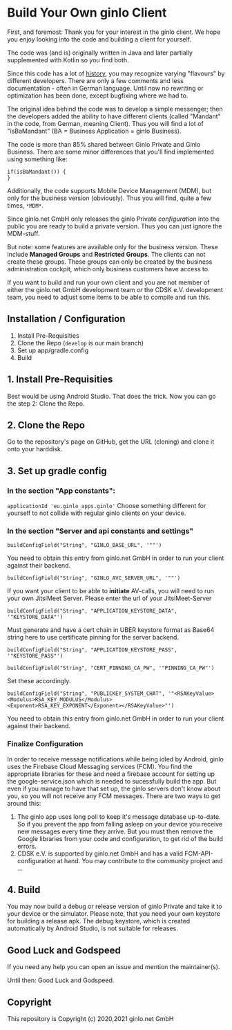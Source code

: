# Build Your Own ginlo Client

First, and foremost: Thank you for your interest in the ginlo client. We hope you enjoy looking into the
code and building a client for yourself.

The code was (and is) originally written in Java and later partially supplemented with Kotlin so you find both.

Since this code has a lot of [history](HISTORY.md), you may recognize varying "flavours" by different developers.
There are only a few comments and less documentation - often in German language. Until now no rewriting or optimization
has been done, except bugfixing where we had to.

The original idea behind the code was to develop a simple messenger; then the developers added the ability
to have different clients (called "Mandant" in the code, from German, meaning Client). Thus you will find
a lot of "isBaMandant" (BA = Business Application = ginlo Business). 

The code is more than 85% shared between Ginlo Private and Ginlo Business. There are some minor differences that
you'll find implemented using something like:

    if(isBaMandant()) {
    }

Additionally, the code supports Mobile Device Management (MDM), but only for the business version (obviously). 
Thus you will find, quite a few times, `*MDM*`.

Since ginlo.net GmbH only releases the ginlo Private *configuration* into the public you are ready to build a 
private version. Thus you can just ignore the MDM-stuff. 

But note: some features are available only for the business version. These include **Managed Groups** and
**Restricted Groups**. The clients can not create these groups. These groups can only be created by
the business administration cockpit, which only business customers have access to.

If you want to build and run your own client and you are not member of either the ginlo.net GmbH development team 
*or* the CDSK e.V. development team, you need to adjust some items to be able to compile and run this.

## Installation / Configuration

1. Install Pre-Requisities
2. Clone the Repo (`develop` is our main branch)
3. Set up app/gradle.config
4. Build

## 1. Install Pre-Requisities

Best would be using Android Studio. That does the trick.
Now you can go the step 2: Clone the Repo.

## 2. Clone the Repo

Go to the repository's page on GitHub, get the URL (cloning) and clone it onto your harddisk.

## 3. Set up gradle config

### In the section "App constants":

`applicationId 'eu.ginlo_apps.ginlo'`
Choose something different for yourself to not collide with regular ginlo clients on your device.

### In the section "Server and api constants and settings" 

`buildConfigField("String", "GINLO_BASE_URL", '""')`

You need to obtain this entry from ginlo.net GmbH in order to run your client against their backend.

`buildConfigField("String", "GINLO_AVC_SERVER_URL", '""')`

If you want your client to be able to **initiate** AV-calls, you will need to run your own JitsiMeet
Server. Please enter the url of your JitsiMeet-Server

`buildConfigField("String", "APPLICATION_KEYSTORE_DATA", '"KEYSTORE_DATA"')`

Must generate and have a cert chain in UBER keystore format as Base64 string here to use certificate
pinning for the server backend.

`buildConfigField("String", "APPLICATION_KEYSTORE_PASS", '"KEYSTORE_PASS"')`

`buildConfigField("String", "CERT_PINNING_CA_PW", '"PINNING_CA_PW"')`

Set these accordingly.

`buildConfigField("String", "PUBLICKEY_SYSTEM_CHAT", '"<RSAKeyValue><Modulus>RSA_KEY_MODULUS</Modulus><Exponent>RSA_KEY_EXPONENT</Exponent></RSAKeyValue>"')`

You need to obtain this entry from ginlo.net GmbH in order to run your client against their backend.

### Finalize Configuration

In order to receive message notifications while being idled by Android, ginlo uses the Firebase Cloud Messaging services (FCM).
You find the appropriate libraries for these and need a firebase account for setting up the google-service.json which is needed
to sucessfully build the app. But even if you manage to have that set up, the ginlo servers don't know about you, so you will
not receive any FCM messages. There are two ways to get around this:

1. The ginlo app uses long poll to keep it's message database up-to-date. So if you prevent the app from falling asleep on your
device you receive new messages every time they arrive. But you must then remove the Google libraries from your code and
configuration, to get rid of the build errors.
2. CDSK e.V. is supported by ginlo.net GmbH and has a valid FCM-API-configuration at hand. You may contribute to the community
project and ...

## 4. Build

You may now build a debug or release version of ginlo Private and take it to your device or the simulator.
Please note, that you need your own keystore for building a release apk. The debug keystore, which is created automatically
by Android Studio, is not suitable for releases.

## Good Luck and Godspeed

If you need any help you can open an issue and mention the maintainer(s).

Until then: Good Luck and Godspeed.

## Copyright

This repository is Copyright (c) 2020,2021 ginlo.net GmbH


